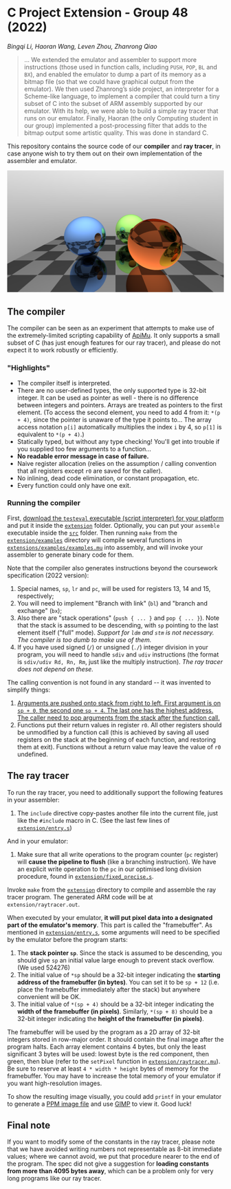 # C Project Extension - Group 48 (2022)

*Bingqi Li, Haoran Wang, Leven Zhou, Zhanrong Qiao*

> ... We extended the emulator and assembler to support more instructions (those used in function calls, including `PUSH`, `POP`, `BL` and `BX`), and enabled the emulator to dump a part of its memory as a bitmap file (so that we could have graphical output from the emulator). We then used Zhanrong’s side project, an interpreter for a Scheme-like language, to implement a compiler that could turn a tiny subset of C into the subset of ARM assembly supported by our emulator. With its help, we were able to build a simple ray tracer that runs on our emulator. Finally, Haoran (the only Computing student in our group) implemented a post-processing filter that adds to the bitmap output some artistic quality. This was done in standard C.

This repository contains the source code of our **compiler** and **ray tracer**, in case anyone wish to try them out on their own implementation of the assembler and emulator.

![Output](output.png)

## The compiler

The compiler can be seen as an experiment that attempts to make use of the extremely-limited scripting capability of [ApiMu](https://github.com/bridgekat/apimu). It only supports a small subset of C (has just enough features for our ray tracer), and please do not expect it to work robustly or efficiently.

### "Highlights"

- The compiler itself is interpreted.
- There are no user-defined types, the only supported type is 32-bit integer. It can be used as pointer as well - there is no difference between integers and pointers. Arrays are treated as pointers to the first element. (To access the second element, you need to add 4 from it: `*(p + 4)`, since the pointer is unaware of the type it points to... The array access notation `p[i]` automatically multiplies the index `i` by 4, so `p[1]` is equivalent to `*(p + 4)`.)
- Statically typed, but without any type checking! You'll get into trouble if you supplied too few arguments to a function...
- **No readable error message in case of failure.**
- Naive register allocation (relies on the assumption / calling convention that all registers except `r0` are saved for the caller).
- No inlining, dead code elimination, or constant propagation, etc.
- Every function could only have one exit.

### Running the compiler

First, [download the `testeval` executable (script interpreter) for your platform](https://github.com/bridgekat/apimu/releases/tag/v0.1-alpha) and put it inside the [`extension`](extension) folder. Optionally, you can put your `assemble` executable inside the [`src`](src) folder. Then running `make` from the [`extension/examples`](extension/examples) directory will compile several functions in [`extensions/examples/examples.mu`](extensions/examples/examples.mu) into assembly, and will invoke your assembler to generate binary code for them.

Note that the compiler also generates instructions beyond the coursework specification (2022 version):

1. Special names, `sp`, `lr` and `pc`, will be used for registers 13, 14 and 15, respectively;
2. You will need to implement "Branch with link" (`bl`) and "branch and exchange" (`bx`);
3. Also there are "stack operations" (`push { ... }` and `pop { ... }`). Note that the stack is assumed to be descending, with `sp` pointing to the last element itself ("full" mode). *Support for `ldm` and `stm` is not necessary. The compiler is too dumb to make use of them.*
4. If you have used signed (`/`) or unsigned (`./`) integer division in your program, you will need to handle `sdiv` and `udiv` instructions (the format is `sdiv/udiv Rd, Rn, Rm`, just like the multiply instruction). *The ray tracer does not depend on these.*

The calling convention is not found in any standard -- it was invented to simplify things:

1. [Arguments are pushed onto stack from right to left. First argument is on `sp + 0`, the second one `sp + 4`. The last one has the highest address. The caller need to pop arguments from the stack after the function call.](https://en.wikipedia.org/wiki/X86_calling_conventions#cdecl)
2. Functions put their return values in register `r0`. All other registers should be unmodified by a function call (this is achieved by saving all used registers on the stack at the beginning of each function, and restoring them at exit). Functions without a return value may leave the value of `r0` undefined.

## The ray tracer

To run the ray tracer, you need to additionally support the following features in your assembler:

1. The `include` directive copy-pastes another file into the current file, just like the `#include` macro in C. (See the last few lines of [`extension/entry.s`](extension/entry.s))

And in your emulator:

1. Make sure that all write operations to the program counter (`pc` register) will **cause the pipeline to flush** (like a branching instruction). We have an explicit write operation to the `pc` in our optimised long division procedure, found in [`extension/fixed_precise.s`](extension/fixed_precise.s#L74).

Invoke `make` from the [`extension`](extension) directory to compile and assemble the ray tracer program. The generated ARM code will be at `extension/raytracer.out`.

When executed by your emulator, **it will put pixel data into a designated part of the emulator's memory**. This part is called the "framebuffer". As mentioned in [`extension/entry.s`](extension/entry.s), some arguments will need to be specified by the emulator before the program starts:

1. The **stack pointer `sp`**. Since the stack is assumed to be descending, you should give `sp` an initial value large enough to prevent stack overflow. (We used 524276)
2. The initial value of `*sp` should be a 32-bit integer indicating the **starting address of the framebuffer (in bytes)**. You can set it to be `sp + 12` (i.e. place the framebuffer immediately after the stack) but anywhere convenient will be OK.
3. The initial value of `*(sp + 4)` should be a 32-bit integer indicating the **width of the framebuffer (in pixels)**. Similarly, `*(sp + 8)` should be a 32-bit integer indicating the **height of the framebuffer (in pixels)**.

The framebuffer will be used by the program as a 2D array of 32-bit integers stored in row-major order. It should contain the final image after the program halts. Each array element contains 4 bytes, but only the least significant 3 bytes will be used: lowest byte is the red component, then green, then blue (refer to the `setPixel` function in [`extension/raytracer.mu`](extension/raytracer.mu#L119)). Be sure to reserve at least `4 * width * height` bytes of memory for the framebuffer. You may have to increase the total memory of your emulator if you want high-resolution images.

To show the resulting image visually, you could add `printf` in your emulator to generate a [PPM image file](https://en.wikipedia.org/wiki/Netpbm#PPM_example) and use [GIMP](https://www.gimp.org/) to view it. Good luck!

## Final note

If you want to modify some of the constants in the ray tracer, please note that we have avoided writing numbers not representable as 8-bit immediate values; where we cannot avoid, we put that procedure nearer to the end of the program. The spec did not give a suggestion for **loading constants from more than 4095 bytes away**, which can be a problem only for very long programs like our ray tracer.
